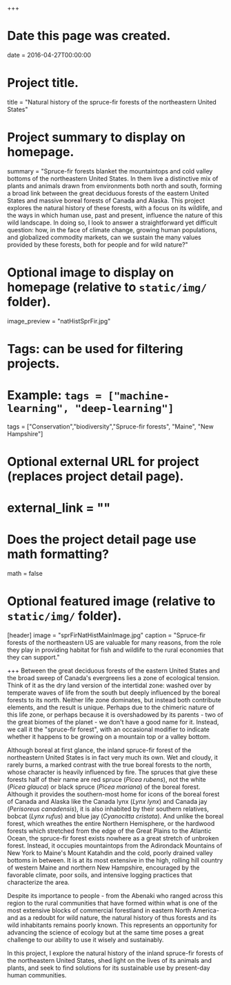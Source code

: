 +++
# Date this page was created.
date = 2016-04-27T00:00:00

# Project title.
title = "Natural history of the spruce-fir forests of the northeastern United States"

# Project summary to display on homepage.
summary = "Spruce-fir forests blanket the mountaintops and cold valley bottoms of the northeastern United States. In them live a distinctive mix of plants and animals drawn from environments both north and south, forming a broad link between the great deciduous forests of the eastern United States and massive boreal forests of Canada and Alaska. This project explores the natural history of these forests, with a focus on its wildlife, and the ways in which human use, past and present, influence the nature of this wild landscape. In doing so, I look to answer a straightforward yet difficult question: how, in the face of climate change, growing human populations, and globalized commodity markets, can we sustain the many values provided by these forests, both for people and for wild nature?"

# Optional image to display on homepage (relative to `static/img/` folder).
image_preview = "natHistSprFir.jpg"

# Tags: can be used for filtering projects.
# Example: `tags = ["machine-learning", "deep-learning"]`
tags = ["Conservation","biodiversity","Spruce-fir forests", "Maine", "New Hampshire"]

# Optional external URL for project (replaces project detail page).
# external_link = ""

# Does the project detail page use math formatting?
math = false

# Optional featured image (relative to `static/img/` folder).
[header]
image = "sprFirNatHistMainImage.jpg"
caption = "Spruce-fir forests of the northeastern US are valuable for many reasons, from the role they play in providing habitat for fish and wildlife to the rural economies that they can support."

+++
Between the great deciduous forests of the eastern United States and the broad sweep of Canada's evergreens lies a zone of ecological tension. Think of it as the dry land version of the intertidal zone: washed over by temperate waves of life from the south but deeply influenced by the boreal forests to its north. Neither life zone dominates, but instead both contribute elements, and the result is unique. Perhaps due to the chimeric nature of this life zone, or perhaps because it is overshadowed by its parents - two of the great biomes of the planet - we don't have a good name for it. Instead, we call it the "spruce-fir forest", with an occasional modifier to indicate whether it happens to be growing on a mountain top or a valley bottom.

Although boreal at first glance, the inland spruce-fir forest of the northeastern United States is in fact very much its own.  Wet and cloudy, it rarely burns, a marked contrast with the true boreal forests to the north, whose character is heavily influenced by fire. The spruces that give these forests half of their name are red spruce (*Picea rubens*), not the white (*Picea glauca*) or black spruce (*Picea mariana*) of the boreal forest. Although it provides the southern-most home for icons of the boreal forest of Canada and Alaska like the Canada lynx (*Lynx lynx*) and Canada jay (*Perisoreus canadensis*), it is also inhabited by their southern relatives, bobcat (*Lynx rufus*) and blue jay (*Cyanocitta cristata*). And unlike the boreal forest, which wreathes the entire Northern Hemisphere, or the hardwood forests which stretched from the edge of the Great Plains to the Atlantic Ocean, the spruce-fir forest exists nowhere as a great stretch of unbroken forest. Instead, it occupies mountaintops from the Adirondack Mountains of New York to Maine's Mount Katahdin and the cold, poorly drained valley bottoms in between. It is at its most extensive in the high, rolling hill country of western Maine and northern New Hampshire, encouraged by the favorable climate, poor soils, and intensive logging practices that characterize the area.

Despite its importance to people - from the Abenaki who ranged across this region to the rural communities that have formed within what is one of the most extensive blocks of commercial forestland in eastern North America- and as a redoubt for wild nature, the natural history of thus forests and its wild inhabitants remains poorly known. This represents an opportunity for advancing the science of ecology but at the same time poses a great challenge to our ability to use it wisely and sustainably.

In this project, I explore the natural history of the inland spruce-fir forests of the northeastern United States, shed light on the lives of its animals and plants, and seek to find solutions for its sustainable use by present-day human communities.
